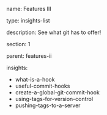 name: Features III

type: insights-list

description: See what git has to offer!

section: 1

parent: features-ii

insights:
  - what-is-a-hook
  - useful-commit-hooks
  - create-a-global-git-commit-hook
  - using-tags-for-version-control
  - pushing-tags-to-a-server
